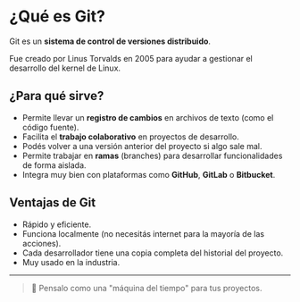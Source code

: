 # ¿Qué es Git?

Git es un **sistema de control de versiones distribuido**. 

Fue creado por Linus Torvalds en 2005 para ayudar a gestionar el desarrollo del kernel de Linux.

## ¿Para qué sirve?

- Permite llevar un **registro de cambios** en archivos de texto (como el código fuente).
- Facilita el **trabajo colaborativo** en proyectos de desarrollo.
- Podés volver a una versión anterior del proyecto si algo sale mal.
- Permite trabajar en **ramas** (branches) para desarrollar funcionalidades de forma aislada.
- Integra muy bien con plataformas como **GitHub**, **GitLab** o **Bitbucket**.

## Ventajas de Git

- Rápido y eficiente.
- Funciona localmente (no necesitás internet para la mayoría de las acciones).
- Cada desarrollador tiene una copia completa del historial del proyecto.
- Muy usado en la industria.

---

> 🧠 Pensalo como una "máquina del tiempo" para tus proyectos.
